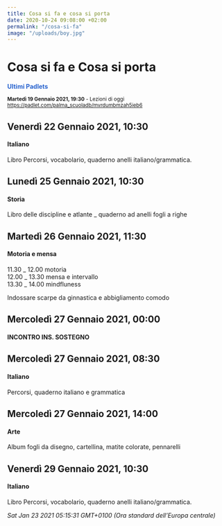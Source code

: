 ```yaml
---
title: Cosa si fa e cosa si porta
date: 2020-10-24 09:08:00 +02:00
permalink: "/cosa-si-fa"
image: "/uploads/boy.jpg"
---
```


# Cosa si fa e Cosa si porta
<span style="color:#2B65CF">__Ultimi Padlets__</span> 

<sup>__Martedì 19 Gennaio 2021, 19:30__ - Lezioni di oggi
<a href="https://padlet.com/palma_scuoladb/mvrdumbmzah5ieb6" id="ow612" __is_owner="true">https://padlet.com/palma_scuoladb/mvrdumbmzah5ieb6</a>  </sup>

## Venerdì 22 Gennaio 2021, 10:30
#### Italiano
Libro Percorsi, vocabolario, quaderno anelli italiano/grammatica.  
## Lunedì 25 Gennaio 2021, 10:30
#### Storia
Libro delle discipline e atlante _ quaderno ad anelli fogli a righe  
## Martedì 26 Gennaio 2021, 11:30
#### Motoria e mensa
11.30 _ 12.00 motoria  
12.00 _ 13.30 mensa e intervallo  
13.30 _ 14.00 mindfluness  
  
Indossare scarpe da ginnastica e abbigliamento comodo  
## Mercoledì 27 Gennaio 2021, 00:00
#### INCONTRO INS. SOSTEGNO
  
## Mercoledì 27 Gennaio 2021, 08:30
#### Italiano
Percorsi, quaderno italiano e grammatica  
## Mercoledì 27 Gennaio 2021, 14:00
#### Arte
Album fogli da disegno, cartellina, matite colorate, pennarelli  
## Venerdì 29 Gennaio 2021, 10:30
#### Italiano
Libro Percorsi, vocabolario, quaderno anelli italiano/grammatica.  

_Sat Jan 23 2021 05:15:31 GMT+0100 (Ora standard dell’Europa centrale)_